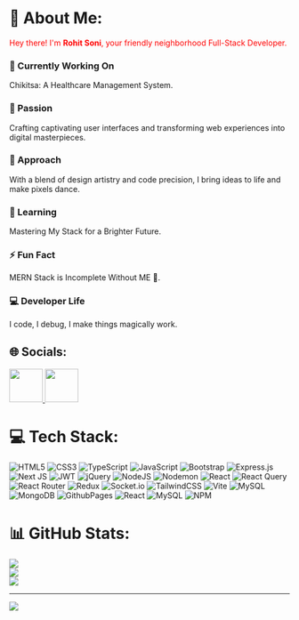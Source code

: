 # 💫 About Me:
<span style="color: red;">Hey there! I'm **Rohit Soni**, your friendly neighborhood Full-Stack Developer.</span>

### 🔭 Currently Working On
Chikitsa: A Healthcare Management System.
### 🥇 Passion
Crafting captivating user interfaces and transforming web experiences into digital masterpieces.
### 🎡 Approach
With a blend of design artistry and code precision, I bring ideas to life and make pixels dance.
### 🌱 Learning
Mastering My Stack for a Brighter Future.
### ⚡ Fun Fact
MERN Stack is Incomplete Without ME 🙂.
### 💻 Developer Life
I code, I debug, I make things magically work.

## 🌐 Socials:
<a href="https://instagram.com/mr__rohitsoni__">
  <img src="https://img.icons8.com/?size=512&id=Xy10Jcu1L2Su&format=png" width="60" height="60" />
</a> <a href="https://linkedin.com/in/engineer-rohit-soni-thetechyguy/">
  <img src="https://img.icons8.com/?size=512&id=13930&format=png" width="60" height="60" />
</a>



# 💻 Tech Stack:
![HTML5](https://img.shields.io/badge/html5-%23E34F26.svg?style=for-the-badge&logo=html5&logoColor=white) ![CSS3](https://img.shields.io/badge/css3-%231572B6.svg?style=for-the-badge&logo=css3&logoColor=white) ![TypeScript](https://img.shields.io/badge/typescript-%23007ACC.svg?style=for-the-badge&logo=typescript&logoColor=white) ![JavaScript](https://img.shields.io/badge/javascript-%23323330.svg?style=for-the-badge&logo=javascript&logoColor=%23F7DF1E) ![Bootstrap](https://img.shields.io/badge/bootstrap-%238511FA.svg?style=for-the-badge&logo=bootstrap&logoColor=white) ![Express.js](https://img.shields.io/badge/express.js-%23404d59.svg?style=for-the-badge&logo=express&logoColor=%2361DAFB) ![Next JS](https://img.shields.io/badge/Next-black?style=for-the-badge&logo=next.js&logoColor=white) ![JWT](https://img.shields.io/badge/JWT-black?style=for-the-badge&logo=JSON%20web%20tokens) ![jQuery](https://img.shields.io/badge/jquery-%230769AD.svg?style=for-the-badge&logo=jquery&logoColor=white) ![NodeJS](https://img.shields.io/badge/node.js-6DA55F?style=for-the-badge&logo=node.js&logoColor=white) ![Nodemon](https://img.shields.io/badge/NODEMON-%23323330.svg?style=for-the-badge&logo=nodemon&logoColor=%BBDEAD) ![React](https://img.shields.io/badge/react-%2320232a.svg?style=for-the-badge&logo=react&logoColor=%2361DAFB) ![React Query](https://img.shields.io/badge/-React%20Query-FF4154?style=for-the-badge&logo=react%20query&logoColor=white) ![React Router](https://img.shields.io/badge/React_Router-CA4245?style=for-the-badge&logo=react-router&logoColor=white) ![Redux](https://img.shields.io/badge/redux-%23593d88.svg?style=for-the-badge&logo=redux&logoColor=white) ![Socket.io](https://img.shields.io/badge/Socket.io-black?style=for-the-badge&logo=socket.io&badgeColor=010101) ![TailwindCSS](https://img.shields.io/badge/tailwindcss-%2338B2AC.svg?style=for-the-badge&logo=tailwind-css&logoColor=white) ![Vite](https://img.shields.io/badge/vite-%23646CFF.svg?style=for-the-badge&logo=vite&logoColor=white) ![MySQL](https://img.shields.io/badge/mysql-%2300000f.svg?style=for-the-badge&logo=mysql&logoColor=white) ![MongoDB](https://img.shields.io/badge/MongoDB-%234ea94b.svg?style=for-the-badge&logo=mongodb&logoColor=white) ![GithubPages](https://img.shields.io/badge/github%20pages-121013?style=for-the-badge&logo=github&logoColor=white) ![React](https://img.shields.io/badge/react-%2320232a.svg?style=for-the-badge&logo=react&logoColor=%2361DAFB) ![MySQL](https://img.shields.io/badge/mysql-%2300000f.svg?style=for-the-badge&logo=mysql&logoColor=white) ![NPM](https://img.shields.io/badge/NPM-%23CB3837.svg?style=for-the-badge&logo=npm&logoColor=white)
# 📊 GitHub Stats:
![](https://github-readme-stats.vercel.app/api?username=Rohitsoni86&theme=dark&hide_border=false&include_all_commits=false&count_private=false)<br/>
![](https://github-readme-streak-stats.herokuapp.com/?user=Rohitsoni86&theme=dark&hide_border=false)<br/>
![](https://github-readme-stats.vercel.app/api/top-langs/?username=Rohitsoni86&theme=dark&hide_border=false&include_all_commits=false&count_private=false&layout=compact)

---
[![](https://visitcount.itsvg.in/api?id=Rohitsoni86&icon=6&color=0)](https://visitcount.itsvg.in)

<!-- Proudly created with GPRM ( https://gprm.itsvg.in ) -->
